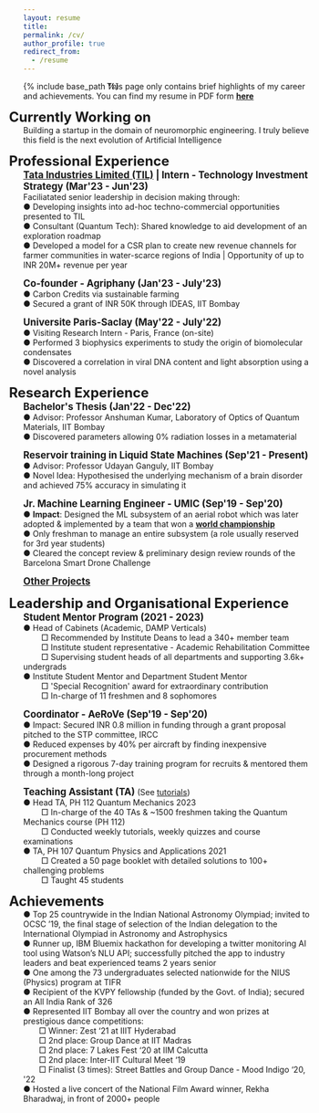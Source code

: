 ```yaml
---
layout: resume
title:
permalink: /cv/
author_profile: true
redirect_from:
  - /resume
---
```


{% include base_path %}
<span style = "margin-left: -25px;">This page only contains brief highlights of my career and achievements. You can find my resume in PDF form [**here**](/files/Mithil-Vakde-Resume.pdf)</span>  

**<span style = "font-size:1.7em; margin-left: -25px;">Currently Working on</span>**  
Building a startup in the domain of neuromorphic engineering. I truly believe this field is the next evolution of Artificial Intelligence

**<span style = "font-size:1.7em; margin-left: -25px;">Professional Experience</span>**  
**<span style = "font-size:1.2em;">[Tata Industries Limited (TIL)](https://tataindustries.com/) | Intern - Technology Investment Strategy (Mar'23 - Jun'23)</span>**  
Faciliatated senior leadership in decision making through:  
● Developing insights into ad-hoc techno-commercial opportunities presented to TIL  
● Consultant (Quantum Tech): Shared knowledge to aid development of an exploration roadmap  
● Developed a model for a CSR plan to create new revenue channels for farmer communities in water-scarce regions of India | Opportunity of up to INR 20M+ revenue per year  

**<span style = "font-size:1.2em;">Co-founder - Agriphany (Jan'23 - July'23)</span>**  
● Carbon Credits via sustainable farming  
● Secured a grant of INR 50K through IDEAS, IIT Bombay  

**<span style = "font-size:1.2em;">Universite Paris-Saclay (May'22 - July'22)</span>**  
● Visiting Research Intern - Paris, France (on-site)  
● Performed 3 biophysics experiments to study the origin of biomolecular condensates  
●	Discovered a correlation in viral DNA content and light absorption using a novel analysis

**<span style = "font-size:1.7em; margin-left: -25px;">Research Experience</span>**  
**<span style = "font-size:1.2em;">Bachelor's Thesis (Jan'22 - Dec'22)</span>**  
● Advisor: Professor Anshuman Kumar, Laboratory of Optics of Quantum Materials, IIT Bombay  
● Discovered parameters allowing 0% radiation losses in a metamaterial

**<span style = "font-size:1.2em;">Reservoir training in Liquid State Machines (Sep'21 - Present)</span>**  
● Advisor: Professor Udayan Ganguly, IIT Bombay  
● Novel Idea: Hypothesised the underlying mechanism of a brain disorder and achieved 75% accuracy in simulating it

**<span style = "font-size:1.2em;">Jr. Machine Learning Engineer - UMIC (Sep'19 - Sep'20)</span>**  
● **Impact**: Designed the ML subsystem of an aerial robot which was later adopted & implemented by a team that won a [**world championship**](http://www.aerialroboticscompetition.org/simulation_challenge.php)  
● Only freshman to manage an entire subsystem (a role usually reserved for 3rd year students)  
●	Cleared the concept review & preliminary design review rounds of the Barcelona Smart Drone Challenge  

**<span style = "font-size:1.2em;">[Other Projects](/other-projects)</span>**

<!-- Skills
======
General Programming - Python, MATLAB
Machine learning - TensorFlow, Keras
Other - LTspice, Arduino IDE, AutoCAD, SOLIDWORKS -->

<!-- Teaching
======
  <ul>{% for post in site.teaching %}
    {% include archive-single-cv.html %}
  {% endfor %}</ul> -->

**<span style = "font-size:1.7em; margin-left: -25px;">Leadership and Organisational Experience</span>**  
**<span style = "font-size:1.2em;">Student Mentor Program (2021 - 2023)</span>**  
● Head of Cabinets (Academic, DAMP Verticals)  
&nbsp; &nbsp; &nbsp; &nbsp; □ Recommended by Institute Deans to lead a 340+ member team  
&nbsp; &nbsp; &nbsp; &nbsp; □ Institute student representative - Academic Rehabilitation Committee  
&nbsp; &nbsp; &nbsp; &nbsp; □ Supervising student heads of all departments and supporting 3.6k+ undergrads  
● Institute Student Mentor and Department Student Mentor  
&nbsp; &nbsp; &nbsp; &nbsp; □ 'Special Recognition' award for extraordinary contribution  
&nbsp; &nbsp; &nbsp; &nbsp; □ In-charge of 11 freshmen and 8 sophomores  

**<span style = "font-size:1.2em;">Coordinator - AeRoVe (Sep'19 - Sep'20)</span>**  
● Impact: Secured INR 0.8 million in funding through a grant proposal pitched to the STP committee, IRCC  
●	Reduced expenses by 40% per aircraft by finding inexpensive procurement methods  
● Designed a rigorous 7-day training program for recruits & mentored them through a month-long project  

**<span style = "font-size:1.2em;">Teaching Assistant (TA)</span>** (See [tutorials](/tutorials))  
● Head TA, PH 112 Quantum Mechanics 2023  
&nbsp; &nbsp; &nbsp; &nbsp; □ In-charge of the 40 TAs & ~1500 freshmen taking the Quantum Mechanics course (PH 112)  
&nbsp; &nbsp; &nbsp; &nbsp; □ Conducted weekly tutorials, weekly quizzes and course examinations  
● TA, PH 107 Quantum Physics and Applications 2021  
&nbsp; &nbsp; &nbsp; &nbsp; □ Created a 50 page booklet with detailed solutions to 100+ challenging problems  
&nbsp; &nbsp; &nbsp; &nbsp; □ Taught 45 students
  
**<span style = "font-size:1.7em; margin-left: -25px;">Achievements</span>**  
●	Top 25 countrywide in the Indian National Astronomy Olympiad; invited to OCSC ’19, the final stage of selection of the Indian delegation to the International Olympiad in Astronomy and Astrophysics  
●	Runner up, IBM Bluemix hackathon for developing a twitter monitoring AI tool using Watson’s NLU
API; successfully pitched the app to industry leaders and beat experienced teams 2 years senior  
● One among the 73 undergraduates selected nationwide for the NIUS (Physics) program at TIFR  
● Recipient of the KVPY fellowship (funded by the Govt. of India); secured an All India Rank of 326  
●	Represented IIT Bombay all over the country and won prizes at prestigious dance competitions:  
&nbsp; &nbsp; &nbsp; &nbsp;□	Winner: Zest ‘21 at IIIT Hyderabad  
&nbsp; &nbsp; &nbsp; &nbsp;□	2nd place: Group Dance at IIT Madras  
&nbsp; &nbsp; &nbsp; &nbsp;□	2nd place: 7 Lakes Fest ‘20 at IIM Calcutta  
&nbsp; &nbsp; &nbsp; &nbsp;□	2nd place: Inter-IIT Cultural Meet ‘19  
&nbsp; &nbsp; &nbsp; &nbsp;□	Finalist (3 times): Street Battles and Group Dance - Mood Indigo ‘20, '22  
●	Hosted a live concert of the National Film Award winner, Rekha Bharadwaj, in front of 2000+ people
